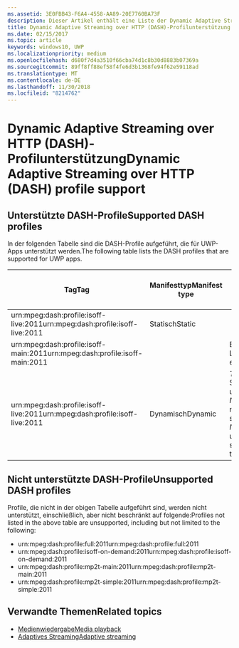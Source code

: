 ```yaml
---
ms.assetid: 3E0FBB43-F6A4-4558-AA89-20E7760BA73F
description: Dieser Artikel enthält eine Liste der Dynamic Adaptive Streaming over HTTP (DASH)-Profile, die für UWP-Apps unterstützt werden.
title: Dynamic Adaptive Streaming over HTTP (DASH)-Profilunterstützung
ms.date: 02/15/2017
ms.topic: article
keywords: windows10, UWP
ms.localizationpriority: medium
ms.openlocfilehash: d680f7d4a3510f66cba74d1c8b30d8883b07369a
ms.sourcegitcommit: 89ff8ff88ef58f4fe6d3b1368fe94f62e59118ad
ms.translationtype: MT
ms.contentlocale: de-DE
ms.lasthandoff: 11/30/2018
ms.locfileid: "8214762"
---
```

# <a name="dynamic-adaptive-streaming-over-http-dash-profile-support"></a><span data-ttu-id="082c7-104">Dynamic Adaptive Streaming over HTTP (DASH)-Profilunterstützung</span><span class="sxs-lookup"><span data-stu-id="082c7-104">Dynamic Adaptive Streaming over HTTP (DASH) profile support</span></span>


## <a name="supported-dash-profiles"></a><span data-ttu-id="082c7-105">Unterstützte DASH-Profile</span><span class="sxs-lookup"><span data-stu-id="082c7-105">Supported DASH profiles</span></span>
<span data-ttu-id="082c7-106">In der folgenden Tabelle sind die DASH-Profile aufgeführt, die für UWP-Apps unterstützt werden.</span><span class="sxs-lookup"><span data-stu-id="082c7-106">The following table lists the DASH profiles that are supported for UWP apps.</span></span>

|<span data-ttu-id="082c7-107">Tag</span><span class="sxs-lookup"><span data-stu-id="082c7-107">Tag</span></span> | <span data-ttu-id="082c7-108">Manifesttyp</span><span class="sxs-lookup"><span data-stu-id="082c7-108">Manifest type</span></span> | <span data-ttu-id="082c7-109">Hinweise</span><span class="sxs-lookup"><span data-stu-id="082c7-109">Notes</span></span>|<span data-ttu-id="082c7-110">Juliversion von Windows 10</span><span class="sxs-lookup"><span data-stu-id="082c7-110">July release of Windows 10</span></span>|<span data-ttu-id="082c7-111">Windows 10, Version 1511</span><span class="sxs-lookup"><span data-stu-id="082c7-111">Windows 10, Version 1511</span></span>|<span data-ttu-id="082c7-112">Windows 10, Version 1607</span><span class="sxs-lookup"><span data-stu-id="082c7-112">Windows 10, Version 1607</span></span> |<span data-ttu-id="082c7-113">Windows 10, Version 1607</span><span class="sxs-lookup"><span data-stu-id="082c7-113">Windows 10, Version 1607</span></span> |<span data-ttu-id="082c7-114">Windows 10, Version 1703</span><span class="sxs-lookup"><span data-stu-id="082c7-114">Windows 10, Version 1703</span></span>|
|----------------|------|-------|-----------|--------------|---------|-------|--------|
|<span data-ttu-id="082c7-115">urn:mpeg&#58;dash:profile:isoff-live:2011</span><span class="sxs-lookup"><span data-stu-id="082c7-115">urn:mpeg&#58;dash:profile:isoff-live:2011</span></span> | <span data-ttu-id="082c7-116">Statisch</span><span class="sxs-lookup"><span data-stu-id="082c7-116">Static</span></span> |     |<span data-ttu-id="082c7-117">Unterstützt</span><span class="sxs-lookup"><span data-stu-id="082c7-117">Supported</span></span>            |  <span data-ttu-id="082c7-118">Unterstützt</span><span class="sxs-lookup"><span data-stu-id="082c7-118">Supported</span></span>              | <span data-ttu-id="082c7-119">Unterstützt</span><span class="sxs-lookup"><span data-stu-id="082c7-119">Supported</span></span>        |<span data-ttu-id="082c7-120">Unterstützt</span><span class="sxs-lookup"><span data-stu-id="082c7-120">Supported</span></span>| <span data-ttu-id="082c7-121">Unterstützt</span><span class="sxs-lookup"><span data-stu-id="082c7-121">Supported</span></span>|
|<span data-ttu-id="082c7-122">urn:mpeg&#58;dash:profile:isoff-main:2011</span><span class="sxs-lookup"><span data-stu-id="082c7-122">urn:mpeg&#58;dash:profile:isoff-main:2011</span></span> |        | <span data-ttu-id="082c7-123">Beste Leistung</span><span class="sxs-lookup"><span data-stu-id="082c7-123">Best effort</span></span> | <span data-ttu-id="082c7-124">Unterstützt</span><span class="sxs-lookup"><span data-stu-id="082c7-124">Supported</span></span>            |  <span data-ttu-id="082c7-125">Unterstützt</span><span class="sxs-lookup"><span data-stu-id="082c7-125">Supported</span></span>              | <span data-ttu-id="082c7-126">Unterstützt</span><span class="sxs-lookup"><span data-stu-id="082c7-126">Supported</span></span>        |<span data-ttu-id="082c7-127">Unterstützt</span><span class="sxs-lookup"><span data-stu-id="082c7-127">Supported</span></span>| <span data-ttu-id="082c7-128">Unterstützt</span><span class="sxs-lookup"><span data-stu-id="082c7-128">Supported</span></span>|
|<span data-ttu-id="082c7-129">urn:mpeg&#58;dash:profile:isoff-live:2011</span><span class="sxs-lookup"><span data-stu-id="082c7-129">urn:mpeg&#58;dash:profile:isoff-live:2011</span></span> | <span data-ttu-id="082c7-130">Dynamisch</span><span class="sxs-lookup"><span data-stu-id="082c7-130">Dynamic</span></span> | <span data-ttu-id="082c7-131">$Time$ wird in Segmentvorlagen unterstützt, aber $Number$ nicht.</span><span class="sxs-lookup"><span data-stu-id="082c7-131">$Time$ is supported but $Number$ is unsupported in segment templates</span></span> | <span data-ttu-id="082c7-132">Nicht unterstützt</span><span class="sxs-lookup"><span data-stu-id="082c7-132">Not Supported</span></span>            | <span data-ttu-id="082c7-133">Nicht unterstützt</span><span class="sxs-lookup"><span data-stu-id="082c7-133">Not Supported</span></span>              | <span data-ttu-id="082c7-134">Nicht unterstützt</span><span class="sxs-lookup"><span data-stu-id="082c7-134">Not Supported</span></span>        |<span data-ttu-id="082c7-135">Nicht unterstützt</span><span class="sxs-lookup"><span data-stu-id="082c7-135">Not Supported</span></span>| <span data-ttu-id="082c7-136">Unterstützt</span><span class="sxs-lookup"><span data-stu-id="082c7-136">Supported</span></span>|


## <a name="unsupported-dash-profiles"></a><span data-ttu-id="082c7-137">Nicht unterstützte DASH-Profile</span><span class="sxs-lookup"><span data-stu-id="082c7-137">Unsupported DASH profiles</span></span>
<span data-ttu-id="082c7-138">Profile, die nicht in der obigen Tabelle aufgeführt sind, werden nicht unterstützt, einschließlich, aber nicht beschränkt auf folgende:</span><span class="sxs-lookup"><span data-stu-id="082c7-138">Profiles not listed in the above table are unsupported, including but not limited to the following:</span></span>

* <span data-ttu-id="082c7-139">urn:mpeg&#58;dash:profile:full:2011</span><span class="sxs-lookup"><span data-stu-id="082c7-139">urn:mpeg&#58;dash:profile:full:2011</span></span>
* <span data-ttu-id="082c7-140">urn:mpeg&#58;dash:profile:isoff-on-demand:2011</span><span class="sxs-lookup"><span data-stu-id="082c7-140">urn:mpeg&#58;dash:profile:isoff-on-demand:2011</span></span>
* <span data-ttu-id="082c7-141">urn:mpeg&#58;dash:profile:mp2t-main:2011</span><span class="sxs-lookup"><span data-stu-id="082c7-141">urn:mpeg&#58;dash:profile:mp2t-main:2011</span></span>
* <span data-ttu-id="082c7-142">urn:mpeg&#58;dash:profile:mp2t-simple:2011</span><span class="sxs-lookup"><span data-stu-id="082c7-142">urn:mpeg&#58;dash:profile:mp2t-simple:2011</span></span>


## <a name="related-topics"></a><span data-ttu-id="082c7-143">Verwandte Themen</span><span class="sxs-lookup"><span data-stu-id="082c7-143">Related topics</span></span>

* [<span data-ttu-id="082c7-144">Medienwiedergabe</span><span class="sxs-lookup"><span data-stu-id="082c7-144">Media playback</span></span>](media-playback.md)
* [<span data-ttu-id="082c7-145">Adaptives Streaming</span><span class="sxs-lookup"><span data-stu-id="082c7-145">Adaptive streaming</span></span>](adaptive-streaming.md)
 

 




